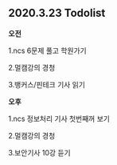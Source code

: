 ## 2020.3.23 Todolist

**오전**

1.ncs 6문제 풀고 학원가기

2.멀캠강의 경청

3.뱅커스/핀테크 기사 읽기

**오후**

1.ncs 정보처리 기사 첫번째꺼 보기

2.멀캠강의 경청

3.보안기사 10강 듣기